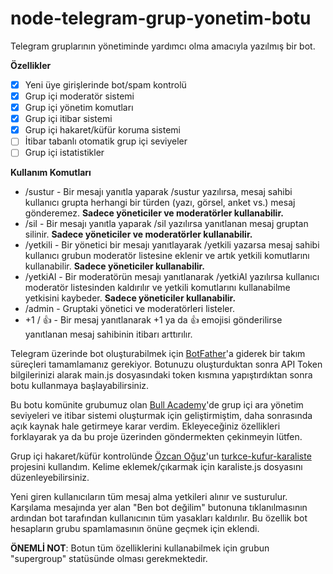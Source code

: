 # node-telegram-grup-yonetim-botu

Telegram gruplarının yönetiminde yardımcı olma amacıyla yazılmış bir bot.

**Özellikler**

- [x] Yeni üye girişlerinde bot/spam kontrolü
- [x] Grup içi moderatör sistemi
- [x] Grup içi yönetim komutları
- [x] Grup içi itibar sistemi
- [x] Grup içi hakaret/küfür koruma sistemi
- [ ] İtibar tabanlı otomatik grup içi seviyeler
- [ ] Grup içi istatistikler

**Kullanım Komutları**

- /sustur - Bir mesajı yanıtla yaparak /sustur yazılırsa, mesaj sahibi kullanıcı grupta herhangi bir türden (yazı, görsel, anket vs.) mesaj gönderemez. **Sadece yöneticiler ve moderatörler kullanabilir.**
- /sil - Bir mesajı yanıtla yaparak /sil yazılırsa yanıtlanan mesaj gruptan silinir. **Sadece yöneticiler ve moderatörler kullanabilir.**
- /yetkili - Bir yönetici bir mesajı yanıtlayarak /yetkili yazarsa mesaj sahibi kullanıcı grubun moderatör listesine eklenir ve artık yetkili komutlarını kullanabilir. **Sadece yöneticiler kullanabilir.**
- /yetkiAl - Bir moderatörün mesajı yanıtlanarak /yetkiAl yazılırsa kullanıcı moderatör listesinden kaldırılır ve yetkili komutlarını kullanabilme yetkisini kaybeder. **Sadece yöneticiler kullanabilir.**
- /admin - Gruptaki yönetici ve moderatörleri listeler.
- +1 / 👍 - Bir mesaj yanıtlanarak +1 ya da 👍 emojisi gönderilirse yanıtlanan mesaj sahibinin itibarı arttırılır.

Telegram üzerinde bot oluşturabilmek için [BotFather](https://t.me/BotFather)'a giderek bir takım süreçleri tamamlamanız gerekiyor. Botunuzu oluşturduktan sonra API Token bilgilerinizi alarak main.js dosyasındaki token kısmına yapıştırdıktan sonra botu kullanmaya başlayabilirsiniz.

Bu botu komünite grubumuz olan [Bull Academy](t.me/BullAcademy)'de grup içi ara yönetim seviyeleri ve itibar sistemi oluşturmak için geliştirmiştim, daha sonrasında açık kaynak hale getirmeye karar verdim. Ekleyeceğiniz özellikleri forklayarak ya da bu proje üzerinden göndermekten çekinmeyin lütfen.

Grup içi hakaret/küfür kontrolünde [Özcan Oğuz](https://github.com/ooguz/)'un [turkce-kufur-karaliste](https://github.com/ooguz/turkce-kufur-karaliste) projesini kullandım. Kelime eklemek/çıkarmak için karaliste.js dosyasını düzenleyebilirsiniz.

Yeni giren kullanıcıların tüm mesaj alma yetkileri alınır ve susturulur. Karşılama mesajında yer alan "Ben bot değilim" butonuna tıklanılmasının ardından bot tarafından kullanıcının tüm yasakları kaldırılır. Bu özellik bot hesapların grubu spamlamasının önüne geçmek için eklendi.

**ÖNEMLİ NOT**: Botun tüm özelliklerini kullanabilmek için grubun "supergroup" statüsünde olması gerekmektedir.
